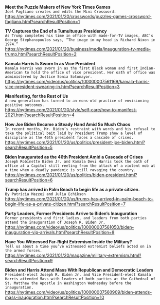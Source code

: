 **Meet the Puzzle Makers of New York Times Games**\
`Joel Fagliano creates and edits the Mini Crossword.`\
https://nytimes.com/2021/01/20/crosswords/puzzles-games-crossword-fagliano.html?searchResultPosition=1

**TV Captures the End of a Tumultuous Presidency**\
`As Trump completes his time in office with made-for-TV images, ABC’s George Stephanopoulos says, “The image in my head is Richard Nixon in 1974.”`\
https://nytimes.com/2021/01/20/business/media/inauguration-tv-media-trump.html?searchResultPosition=2

**Kamala Harris Is Sworn In as Vice President**\
`Kamala Harris was sworn in as the first Black woman and first Indian-American to hold the office of vice president. Her oath of office was administered by Justice Sonia Sotomayor.`\
https://nytimes.com/video/us/politics/100000007561169/kamala-harris-vice-president-swearing-in.html?searchResultPosition=3

**Manifesting, for the Rest of Us**\
`A new generation has turned to an eons-old practice of envisioning positive outcomes.`\
https://nytimes.com/2021/01/20/style/self-care/how-to-manifest-2021.html?searchResultPosition=4

**How Joe Biden Became a Steady Hand Amid So Much Chaos**\
`In recent months, Mr. Biden’s restraint with words and his refusal to take the political bait laid by President Trump show a level of discipline as the 46th president faces a cascade of crises.`\
https://nytimes.com/2021/01/20/us/politics/president-joe-biden.html?searchResultPosition=5

**Biden Inaugurated as the 46th President Amid a Cascade of Crises**\
`Joseph Robinette Biden Jr. and Kamala Devi Harris took the oath of office at a Capitol still reeling from the attack of a violent mob at a time when a deadly pandemic is still ravaging the country.`\
https://nytimes.com/2021/01/20/us/politics/biden-president.html?searchResultPosition=6

**Trump has arrived in Palm Beach to begin life as a private citizen.**\
`By Patricia Mazzei and Julia Echikson`\
https://nytimes.com/2021/01/20/us/trump-has-arrived-in-palm-beach-to-begin-life-as-a-private-citizen.html?searchResultPosition=7

**Party Leaders, Former Presidents Arrive to Biden’s Inauguration**\
`Former presidents and first ladies, and leaders from both parties attend the inauguration of Joseph R. Biden Jr.`\
https://nytimes.com/video/us/politics/100000007561050/biden-inauguration-vip-arrivals.html?searchResultPosition=8

**Have You Witnessed Far-Right Extremism Inside the Military?**\
`Tell us about a time you’ve witnessed extremist beliefs acted on in the armed forces.`\
https://nytimes.com/2021/01/20/magazine/military-extremism.html?searchResultPosition=9

**Biden and Harris Attend Mass With Republican and Democratic Leaders**\
`President-elect Joseph R. Biden Jr. and Vice President-elect Kamala Harris attended Mass with leaders of both parties at the Cathedral of St. Matthew the Apostle in Washington Wednesday before the inauguration.`\
https://nytimes.com/video/us/politics/100000007560909/biden-attends-mass-inauguration.html?searchResultPosition=10

